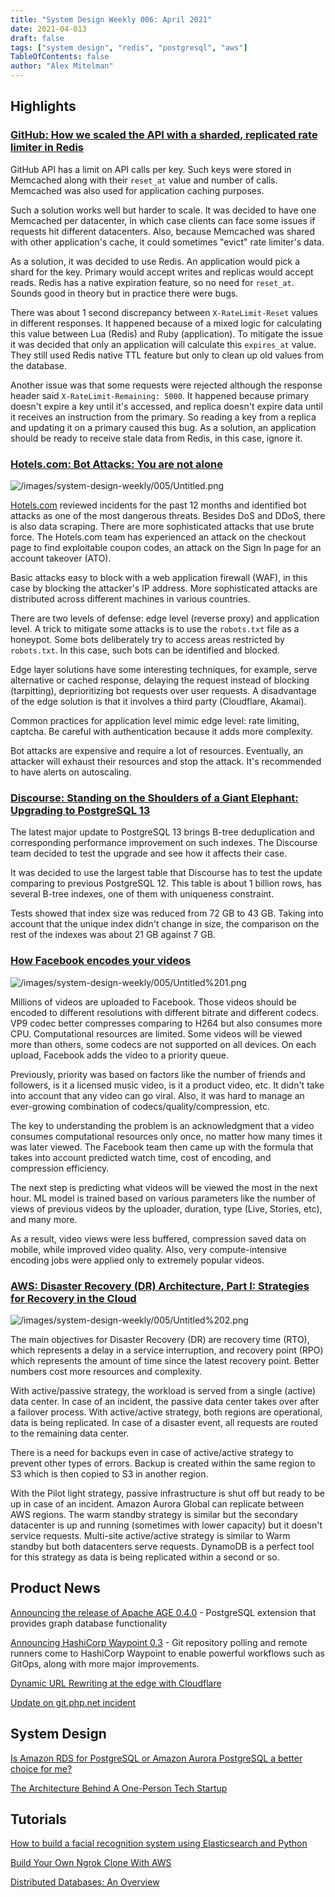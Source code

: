 ```yaml
---
title: "System Design Weekly 006: April 2021"
date: 2021-04-013
draft: false
tags: ["system design", "redis", "postgresql", "aws"]
TableOfContents: false
author: "Alex Mitelman"
---
```


## Highlights

### [GitHub: How we scaled the API with a sharded, replicated rate limiter in Redis](https://github.blog/2021-04-05-how-we-scaled-github-api-sharded-replicated-rate-limiter-redis/)

GitHub API has a limit on API calls per key. Such keys were stored in Memcached along with their `reset_at` value and number of calls. Memcached was also used for application caching purposes.

Such a solution works well but harder to scale. It was decided to have one Memcached per datacenter, in which case clients can face some issues if requests hit different datacenters. Also, because Memcached was shared with other application's cache, it could sometimes "evict" rate limiter's data.

As a solution, it was decided to use Redis. An application would pick a shard for the key. Primary would accept writes and replicas would accept reads. Redis has a native expiration feature, so no need for `reset_at`. Sounds good in theory but in practice there were bugs.

There was about 1 second discrepancy between `X-RateLimit-Reset` values in different responses. It happened because of a mixed logic for calculating this value between Lua (Redis) and Ruby (application). To mitigate the issue it was decided that only an application will calculate this `expires_at` value. They still used Redis native TTL feature but only to clean up old values from the database.

Another issue was that some requests were rejected although the response header said `X-RateLimit-Remaining: 5000`. It happened because primary doesn't expire a key until it's accessed, and replica doesn't expire data until it receives an instruction from the primary. So reading a key from a replica and updating it on a primary caused this bug. As a solution, an application should be ready to receive stale data from Redis, in this case, ignore it.

### [Hotels.com: Bot Attacks: You are not alone](https://medium.com/expedia-group-tech/bot-attacks-you-are-not-alone-d8b3290342bd)

![/images/system-design-weekly/005/Untitled.png](/images/system-design-weekly/005/Untitled.png)

[Hotels.com](http://hotels.com/) reviewed incidents for the past 12 months and identified bot attacks as one of the most dangerous threats. Besides DoS and DDoS, there is also data scraping. There are more sophisticated attacks that use brute force. The Hotels.com team has experienced an attack on the checkout page to find exploitable coupon codes, an attack on the Sign In page for an account takeover (ATO).

Basic attacks easy to block with a web application firewall (WAF), in this case by blocking the attacker's IP address. More sophisticated attacks are distributed across different machines in various countries.

There are two levels of defense: edge level (reverse proxy) and application level. A trick to mitigate some attacks is to use the `robots.txt` file as a honeypot. Some bots deliberately try to access areas restricted by `robots.txt`. In this case, such bots can be identified and blocked.

Edge layer solutions have some interesting techniques, for example, serve alternative or cached response, delaying the request instead of blocking (tarpitting), deprioritizing bot requests over user requests. A disadvantage of the edge solution is that it involves a third party (Cloudflare, Akamai).

Common practices for application level mimic edge level: rate limiting, captcha. Be careful with authentication because it adds more complexity.

Bot attacks are expensive and require a lot of resources. Eventually, an attacker will exhaust their resources and stop the attack. It's recommended to have alerts on autoscaling.

### [Discourse: Standing on the Shoulders of a Giant Elephant: Upgrading to PostgreSQL 13](https://blog.discourse.org/2021/04/standing-on-the-shoulders-of-a-giant-elephant/)

The latest major update to PostgreSQL 13 brings B-tree deduplication and corresponding performance improvement on such indexes. The Discourse team decided to test the upgrade and see how it affects their case.

It was decided to use the largest table that Discourse has to test the update comparing to previous PostgreSQL 12. This table is about 1 billion rows, has several B-tree indexes, one of them with uniqueness constraint.

Tests showed that index size was reduced from 72 GB to 43 GB. Taking into account that the unique index didn't change in size, the comparison on the rest of the indexes was about 21 GB against 7 GB.

### [How Facebook encodes your videos](https://engineering.fb.com/2021/04/05/video-engineering/how-facebook-encodes-your-videos/)

![/images/system-design-weekly/005/Untitled%201.png](/images/system-design-weekly/005/Untitled%201.png)

Millions of videos are uploaded to Facebook. Those videos should be encoded to different resolutions with different bitrate and different codecs. VP9 codec better compresses comparing to H264 but also consumes more CPU. Computational resources are limited. Some videos will be viewed more than others, some codecs are not supported on all devices. On each upload, Facebook adds the video to a priority queue.

Previously, priority was based on factors like the number of friends and followers, is it a licensed music video, is it a product video, etc. It didn't take into account that any video can go viral. Also, it was hard to manage an ever-growing combination of codecs/quality/compression, etc.

The key to understanding the problem is an acknowledgment that a video consumes computational resources only once, no matter how many times it was later viewed. The Facebook team then came up with the formula that takes into account predicted watch time, cost of encoding, and compression efficiency.

The next step is predicting what videos will be viewed the most in the next hour. ML model is trained based on various parameters like the number of views of previous videos by the uploader, duration, type (Live, Stories, etc), and many more.

As a result, video views were less buffered, compression saved data on mobile, while improved video quality. Also, very compute-intensive encoding jobs were applied only to extremely popular videos.

### [AWS: Disaster Recovery (DR) Architecture, Part I: Strategies for Recovery in the Cloud](https://aws.amazon.com/blogs/architecture/disaster-recovery-dr-architecture-on-aws-part-i-strategies-for-recovery-in-the-cloud/)

![/images/system-design-weekly/005/Untitled%202.png](/images/system-design-weekly/005/Untitled%202.png)

The main objectives for Disaster Recovery (DR) are recovery time (RTO), which represents a delay in a service interruption, and recovery point (RPO) which represents the amount of time since the latest recovery point. Better numbers cost more resources and complexity.

With active/passive strategy, the workload is served from a single (active) data center. In case of an incident, the passive data center takes over after a failover process. With active/active strategy, both regions are operational, data is being replicated. In case of a disaster event, all requests are routed to the remaining data center.

There is a need for backups even in case of active/active strategy to prevent other types of errors. Backup is created within the same region to S3 which is then copied to S3 in another region.

With the Pilot light strategy, passive infrastructure is shut off but ready to be up in case of an incident. Amazon Aurora Global can replicate between AWS regions. The warm standby strategy is similar but the secondary datacenter is up and running (sometimes with lower capacity) but it doesn't service requests. Multi-site active/active strategy is similar to Warm standby but both datacenters serve requests. DynamoDB is a perfect tool for this strategy as data is being replicated within a second or so.

## Product News

[Announcing the release of Apache AGE 0.4.0](https://www.postgresql.org/about/news/announcing-the-release-of-apache-age-040-2194/) -  PostgreSQL extension that provides graph database functionality

[Announcing HashiCorp Waypoint 0.3](https://www.hashicorp.com/blog/announcing-hashicorp-waypoint-0-3-0) - Git repository polling and remote runners come to HashiCorp Waypoint to enable powerful workflows such as GitOps, along with more major improvements.

[Dynamic URL Rewriting at the edge with Cloudflare](https://blog.cloudflare.com/introducing-transform-rules-with-url-rewriting-at-the-edge/)

[Update on git.php.net incident](https://externals.io/message/113981)

## System Design

[Is Amazon RDS for PostgreSQL or Amazon Aurora PostgreSQL a better choice for me?](https://aws.amazon.com/blogs/database/is-amazon-rds-for-postgresql-or-amazon-aurora-postgresql-a-better-choice-for-me/)

[The Architecture Behind A One-Person Tech Startup](https://anthonynsimon.com/blog/one-man-saas-architecture/)

## Tutorials

[How to build a facial recognition system using Elasticsearch and Python](https://www.elastic.co/blog/how-to-build-a-facial-recognition-system-using-elasticsearch-and-python)

[Build Your Own Ngrok Clone With AWS](https://earthly.dev/blog/build-your-own-ngrok-clone/)

[Distributed Databases: An Overview](https://blog.couchbase.com/distributed-databases-overview/)